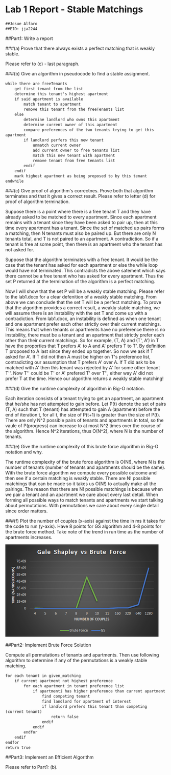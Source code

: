 # Lab 1 Report - Stable Matchings
	##Josue Alfaro 
	##EID: jja2244
##Part1: Write a report

###(a) Prove that there always exists a perfect matching that is weakly stable.

Please refer to (c) - last paragraph.

###(b) Give an algorithm in pseudocode to find a stable assignment.
	
	while there are freeTenants
		get first tenant from the list
		determine this tenant's highest apartment 
		if said apartment is available 
			match tenant to apartment
			remove this tenant from the freeTenants list
		else 
			determine landlord who owns this apartment
			determine current owner of this apartment
			compare preferences of the two tenants trying to get this apartment
			if landlord perfers this new tenant 
				unmatch current owner
				add current owner to free tenants list
				match this new tenant with apartment
				remove tenant from free tenants list
			endif
		endif
		mark highest apartment as being proposed to by this tenant
	endwhile

###(c) Give proof of algorithm's correctnes. Prove both that algorithm terminates and that it gives a correct result.
Please refer to letter (d) for proof of algorithm termination.

Suppose there is a point where there is a free tenant T and they have already asked to be matched to every apartment. Since each apartment remains with a tenant since they have been asked to pair up, then at this time every apartment has a tenant. Since the set of matched up pairs forms a matching, then N tenants must also be paired up. But there are only N tenants total, and T is not paired to an apartment. A contradiction. So if a tenant is free at some point, then there is an apartment who the tenant has not asked for. 

Suppose that the algorithm terminates with a free tenant. It would be the case that the tenant has asked for each apartment or else the while loop would have not terminated. This contradicts the above satement which says there cannot be a free tenant who has asked for every apartment. Thus the set P returned at the termination of the algorithm is a perfect matching. 

Now I will show that the set P will be a weakly stable matching. Please refer to the lab1.docx for a clear defenition of a weakly stable matching. From above we can conclude that the set T will be a perfect matching. To prove that the algorithm provides a correct result, a weakly stable matching, we will assume there is an instability with the set T and come up with a contradiction. From lab1.docx, an instability is defined as when one tenant and one apartment prefer each other strictly over their current matchings. This means that when tenants or apartments have no preference there is no instability, there must be a tenant and an apartment that strictly prefer each other than their current matchings. So for example, (T, A) and (T', A') in T have the proporties that T prefers A' to A and A' prefers T to T'. By definition T proposed to A last since they ended up together. So now we ask if T asked for A'. If T did not then A must be higher on T's preference list, contradicting our assumption that T prefers A' over A. If T did ask to be matched with A' then this tenant was rejected by A' for some other tenant T''. Now T'' could be T' or A' prefered T' over T'', either way A' did not prefer T at the time. Hence our algorithm returns a weakly stable matching!

###(d) Give the runtime complexity of algorithm in Big-O notation.

Each iteration consists of a tenant trying to get an apartment, an apartment that he/she has not attempted to gain before. Let P(t) denote the set of pairs (T, A) such that T (tenant) has attempted to gain A (apartment) before the end of iteration t, for all t, the size of P(t+1) is greater than the size of P(t). There are only N^2 possible pairs of tenants and apartments in total, so the vaule of P(progress) can increase to at most N^2 times over the course of the algorithm. Hence N^2 iterations, thus O(N^2), where N is the number of tenants.

###(e) Give the runtime complexity of this brute force algorithm in Big-O notation and why.

The runtime complexity of the brute force algorithm is O(N!), where N is the number of tenants (number of tenants and apartments should be the same). With the brute force algorithm we compute every possible outcome and then see if a certain matching is weakly stable. There are N! possible matchings that can be made so it takes us O(N!) to actually make all the pairings. The reason that there are N! possible matchings is because when we pair a tenant and an apartment we care about every last detail. When forming all possible ways to match tenants and apartments we start talking about permutations. With permutations we care about every single detail since order matters.

###(f)  Plot the number of couples (x-axis) against the time in ms it takes for the code to run (y-axis). Have 8 points for GS algorithm and 4-8 points for the brute force method. Take note of the trend in run time as the number of apartments increases.

![Efficiency of Algorithms](Lab1Charts/CombinedGraph.png)


##Part2: Implement Brute Force Solution

Compute all permutations of tenants and apartments. Then use following algorithm to determine if any of the permutations is a weakly stable matching.

	for each tenant in given_matching
		if current apartment not highest preference
			for each apartment in tenant preference list
				if apartmenti has higher preference than current apartment
					find competing tenant
					find landlord for apartment of interest
					if landlord prefers this tenant than competing (current tenant)
						return false
					endif
				endif
			endfor
		endif
	endfor
	return true
##Part3: Implement an Efficient Algorithm

Please refer to Part1: (b).
